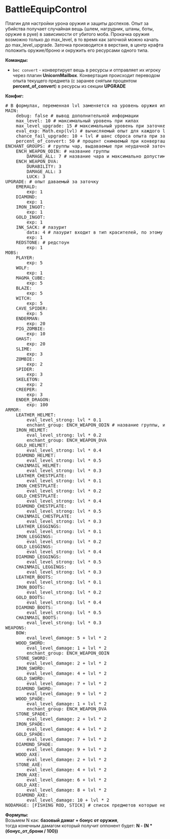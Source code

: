 BattleEquipControl
==================

Плагин для настройки урона оружия и защиты доспехов.
Опыт за убийства получает случайная вещь (шлем, нагрудник, штаны, боты, оружие в руке) в зависимости от убитого моба.
Прокачка оружия возможно только до max_level, в то время как заточкой можно качать до max_level_upgrade.
Заточка производится в верстаке, в центр крафта положить оружие/броню и окружить его ресурсами одного типа.

<b>Команды:</b>
<ul>
<li><code>bec convert</code> - конвертирует вещь в ресурсы и отправляет их игроку через плагин <b>UnicornMailbox</b>. Конвертация происходит переводом опыта текущего предмета (с заранее снятым процентом <b>percent_of_convert</b>) в ресурсы из секции <b>UPGRADE</b></li>
</ul>

<b>Конфиг:</b>
<pre>
# В формулах, переменная lvl заменяется на уровень оружия или брони. Диапазон [1, 2, ... N - 1, N]
MAIN:
    debug: false # вывод дополнительной информации
    max_level: 10 # максимальный уровень при килах
    max_level_upgrade: 15 # максимальный уровень при заточке
    eval_exp: Math.exp(lvl) # вычисляемый опыт для каждого lvl-а
    chance_fail_upgrade: 10 + lvl # шанс сброса опыта при заточке (от 0 до 100 в процентах)
    percent_of_convert: 50 # процент снимаемый при конвертации из вещи в ресурсы (требует плагина почты UnicornMailbox)
ENCHANT_GROUPS: # группы чар, выдаваемые при неудачной заточке
    ENCH_WEAPON_ODIN: # название группы
        DAMAGE_ALL: 7 # название чара и максимально допустимый уровень для него
    ENCH_WEAPON_DVA:
        DURABILITY: 3
        DAMAGE_ALL: 3
        LUCK: 3
UPGRADE: # опыт даваемый за заточку
    EMERALD:
        exp: 1
    DIAMOND:
        exp: 1
    IRON_INGOT:
        exp: 1
    GOLD_INGOT:
        exp: 1
    INK_SACK: # лазурит
        data: 4 # лазурит входит в тип красителей, по этому у него своё поле DATA
        exp: 1
    REDSTONE: # редстоун
        exp: 1
MOBS:
    PLAYER:
        exp: 5
    WOLF:
        exp: 1
    MAGMA_CUBE:
        exp: 5
    BLAZE:
        exp: 5
    WITCH:
        exp: 5
    CAVE_SPIDER:
        exp: 5
    ENDERMAN:
        exp: 20
    PIG_ZOMBIE:
        exp: 10
    GHAST:
        exp: 20
    SLIME:
        exp: 3
    ZOMBIE:
        exp: 2
    SPIDER:
        exp: 3
    SKELETON:
        exp: 2
    CREEPER:
        exp: 3
    ENDER_DRAGON:
        exp: 100
ARMOR:
    LEATHER_HELMET:
        eval_level_strong: lvl * 0.1
        enchant_group: ENCH_WEAPON_ODIN # название группы, из которой будет браться инфа о чарах при неудачной заточке
    IRON_HELMET:
        eval_level_strong: lvl * 0.2
        enchant_group: ENCH_WEAPON_DVA
    GOLD_HELMET:
        eval_level_strong: lvl * 0.4
    DIAMOND_HELMET:
        eval_level_strong: lvl * 0.5
    CHAINMAIL_HELMET:
        eval_level_strong: lvl * 0.3
    LEATHER_CHESTPLATE:
        eval_level_strong: lvl * 0.1
    IRON_CHESTPLATE:
        eval_level_strong: lvl * 0.2
    GOLD_CHESTPLATE:
        eval_level_strong: lvl * 0.4
    DIAMOND_CHESTPLATE:
        eval_level_strong: lvl * 0.5
    CHAINMAIL_CHESTPLATE:
        eval_level_strong: lvl * 0.3
    LEATHER_LEGGINGS:
        eval_level_strong: lvl * 0.1
    IRON_LEGGINGS:
        eval_level_strong: lvl * 0.2
    GOLD_LEGGINGS:
        eval_level_strong: lvl * 0.4
    DIAMOND_LEGGINGS:
        eval_level_strong: lvl * 0.5
    CHAINMAIL_LEGGINGS:
        eval_level_strong: lvl * 0.3
    LEATHER_BOOTS:
        eval_level_strong: lvl * 0.1
    IRON_BOOTS:
        eval_level_strong: lvl * 0.2
    GOLD_BOOTS:
        eval_level_strong: lvl * 0.4
    DIAMOND_BOOTS:
        eval_level_strong: lvl * 0.5
    CHAINMAIL_BOOTS:
        eval_level_strong: lvl * 0.3
WEAPONS:
    BOW:
        eval_level_damage: 5 + lvl * 2
    WOOD_SWORD:
        eval_level_damage: 1 + lvl * 2
        enchant_group: ENCH_WEAPON_ODIN
    STONE_SWORD:
        eval_level_damage: 2 + lvl * 2
    IRON_SWORD:
        eval_level_damage: 4 + lvl * 2
    GOLD_SWORD:
        eval_level_damage: 7 + lvl * 2
    DIAMOND_SWORD:
        eval_level_damage: 9 + lvl * 2
    WOOD_SPADE:
        eval_level_damage: 1 + lvl * 2
        enchant_group: ENCH_WEAPON_DVA
    STONE_SPADE:
        eval_level_damage: 2 + lvl * 2
    IRON_SPADE:
        eval_level_damage: 4 + lvl * 2
    GOLD_SPADE:
        eval_level_damage: 7 + lvl * 2
    DIAMOND_SPADE:
        eval_level_damage: 9 + lvl * 2
    WOOD_AXE:
        eval_level_damage: 2 + lvl * 2
    STONE_AXE:
        eval_level_damage: 4 + lvl * 2
    IRON_AXE:
        eval_level_damage: 6 + lvl * 2
    GOLD_AXE:
        eval_level_damage: 8 + lvl * 2
    DIAMOND_AXE:
        eval_level_damage: 10 + lvl * 2
NODAMAGE: [FISHING_ROD, STICK] # список предметов которые не наносят дамага
</pre>

<b>Формулы:</b><br/>
Возьмем N как: <b>базовый дамаг + бонус от оружия</b>,<br/>
тогда конечным дамагом который получит оппонент будет: <b>N - (N * (бонус\_от\_брони / 100))</b>